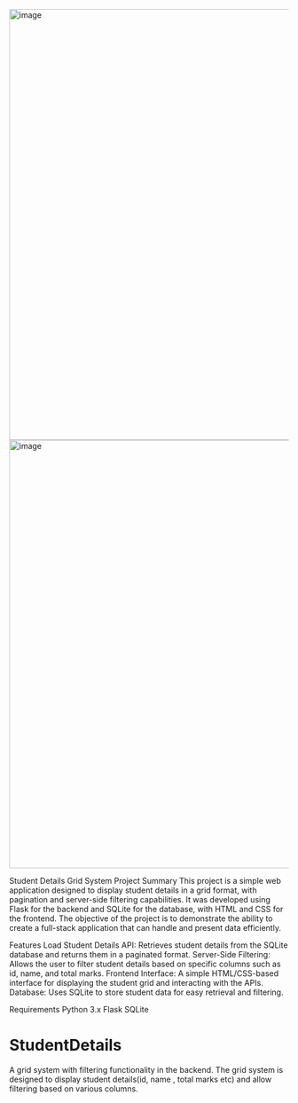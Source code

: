 <img width="777" alt="image" src="https://github.com/user-attachments/assets/0c4848b0-9d60-43e8-bf32-7f5fbbcc3217">
<img width="772" alt="image" src="https://github.com/user-attachments/assets/299234a4-285a-45c6-a7ec-f477bc2e0fb5">

Student Details Grid System
Project Summary
This project is a simple web application designed to display student details in a grid format, with pagination and server-side filtering capabilities. It was developed using Flask for the backend and SQLite for the database, with HTML and CSS for the frontend. The objective of the project is to demonstrate the ability to create a full-stack application that can handle and present data efficiently.

Features
Load Student Details API: Retrieves student details from the SQLite database and returns them in a paginated format.
Server-Side Filtering: Allows the user to filter student details based on specific columns such as id, name, and total marks.
Frontend Interface: A simple HTML/CSS-based interface for displaying the student grid and interacting with the APIs.
Database: Uses SQLite to store student data for easy retrieval and filtering.

Requirements
Python 3.x
Flask
SQLite

# StudentDetails
A grid system with filtering functionality in the backend. The grid system is designed to display student details(id, name , total marks etc) and allow filtering based on various columns.
